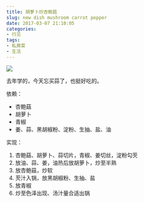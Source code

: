 ```yaml
---
title: 胡萝卜炒杏鲍菇
slug: new dish mushroom carrot pepper
date: 2017-03-07 21:10:05
categories:
- 行见
tags:
- 私房菜
- 生活
---
```


![](https://ww2.sinaimg.cn/large/006tNbRwly1fdekxg6n3nj30sg0sgn60.jpg)

去年学的，今天忘买蒜了，也挺好吃的。

依赖：

- 杏鲍菇
- 胡萝卜
- 青椒
- 姜、蒜、黑胡椒粉、淀粉、生抽、盐、油

实现：

1. 杏鲍菇、胡萝卜、蒜切片，青椒、姜切丝，淀粉勾芡
1. 放油、蒜、姜，油热后放胡萝卜，炒至半熟
1. 放杏鲍菇，炒软
1. 芡汁入锅，放黑胡椒粉、生抽、盐
1. 放青椒
1. 炒至色泽出现、汤汁量合适出锅
